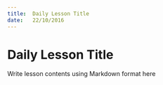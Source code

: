 ```yaml
---
title:  Daily Lesson Title
date:   22/10/2016
---
```


# Daily Lesson Title

Write lesson contents using Markdown format here
